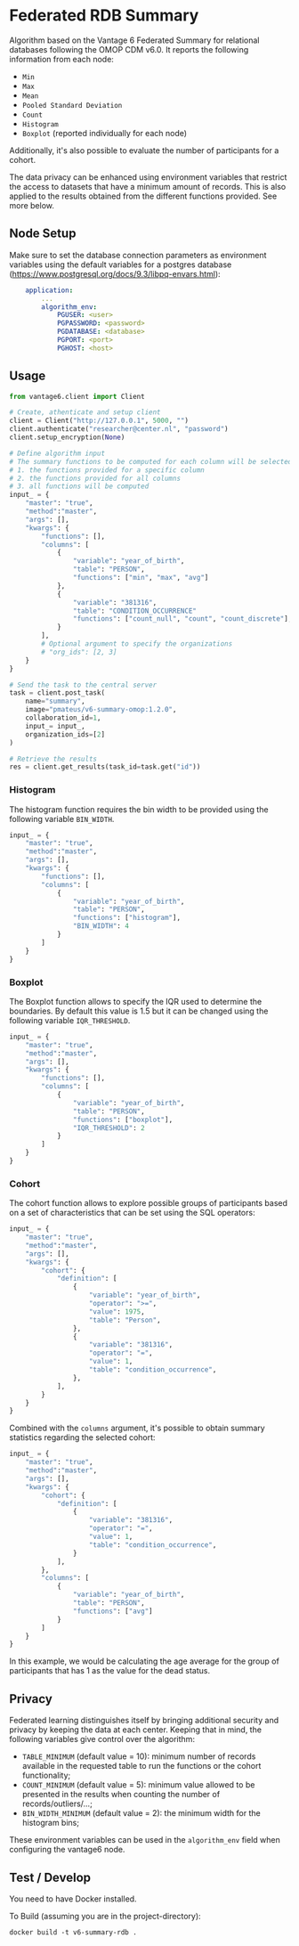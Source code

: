 # Federated RDB Summary

Algorithm based on the Vantage 6 Federated Summary for relational databases following the OMOP CDM v6.0.
It reports the following information from each node:
- `Min`
- `Max`
- `Mean`
- `Pooled Standard Deviation`
- `Count`
- `Histogram`
- `Boxplot` (reported individually for each node)

Additionally, it's also possible to evaluate the number of participants for a cohort.

The data privacy can be enhanced using environment variables that restrict the access to
datasets that have a minimum amount of records. This is also applied to the results obtained 
from the different functions provided. See more below.

## Node Setup

Make sure to set the database connection parameters as environment variables using the default variables for a postgres database (https://www.postgresql.org/docs/9.3/libpq-envars.html):

```yaml
    application:
        ...
        algorithm_env:
            PGUSER: <user>
            PGPASSWORD: <password>
            PGDATABASE: <database>
            PGPORT: <port>
            PGHOST: <host>
```

## Usage
```python
from vantage6.client import Client

# Create, athenticate and setup client
client = Client("http://127.0.0.1", 5000, "")
client.authenticate("researcher@center.nl", "password")
client.setup_encryption(None)

# Define algorithm input
# The summary functions to be computed for each column will be selected in the following order:
# 1. the functions provided for a specific column
# 2. the functions provided for all columns
# 3. all functions will be computed
input_ = {
    "master": "true",
    "method":"master", 
    "args": [], 
    "kwargs": {
        "functions": [],
        "columns": [
            {
                "variable": "year_of_birth",
                "table": "PERSON",
                "functions": ["min", "max", "avg"]
            },
            {
                "variable": "381316",
                "table": "CONDITION_OCCURRENCE"
                "functions": ["count_null", "count", "count_discrete"],
            }
        ],
        # Optional argument to specify the organizations
        # "org_ids": [2, 3]
    }
}

# Send the task to the central server
task = client.post_task(
    name="summary",
    image="pmateus/v6-summary-omop:1.2.0",
    collaboration_id=1,
    input_= input_,
    organization_ids=[2]
)

# Retrieve the results
res = client.get_results(task_id=task.get("id"))
```

### Histogram

The histogram function requires the bin width to be provided using the following variable `BIN_WIDTH`.

```python
input_ = {
    "master": "true",
    "method":"master", 
    "args": [], 
    "kwargs": {
        "functions": [],
        "columns": [
            {
                "variable": "year_of_birth",
                "table": "PERSON",
                "functions": ["histogram"],
                "BIN_WIDTH": 4
            }
        ]
    }
}
```

### Boxplot

The Boxplot function allows to specify the IQR used to determine the boundaries.
By default this value is 1.5 but it can be changed using the following variable `IQR_THRESHOLD`.

```python
input_ = {
    "master": "true",
    "method":"master", 
    "args": [], 
    "kwargs": {
        "functions": [],
        "columns": [
            {
                "variable": "year_of_birth",
                "table": "PERSON",
                "functions": ["boxplot"],
                "IQR_THRESHOLD": 2
            }
        ]
    }
}
```

### Cohort

The cohort function allows to explore possible groups of participants based on a set of 
characteristics that can be set using the SQL operators:

```python
input_ = {
    "master": "true",
    "method":"master", 
    "args": [], 
    "kwargs": {
        "cohort": {
            "definition": [
                {
                    "variable": "year_of_birth",
                    "operator": ">=",
                    "value": 1975,
                    "table": "Person",
                },
                {
                    "variable": "381316",
                    "operator": "=",
                    "value": 1,
                    "table": "condition_occurrence",
                },
            ],
        }
    }
}
```

Combined with the `columns` argument, it's possible to obtain summary statistics 
regarding the selected cohort:

```python
input_ = {
    "master": "true",
    "method":"master", 
    "args": [], 
    "kwargs": {
        "cohort": {
            "definition": [
                {
                    "variable": "381316",
                    "operator": "=",
                    "value": 1,
                    "table": "condition_occurrence",
                }
            ],
        },
        "columns": [
            {
                "variable": "year_of_birth",
                "table": "PERSON",
                "functions": ["avg"]
            }
        ]
    }
}
```

In this example, we would be calculating the age average for the group of 
participants that has 1 as the value for the dead status.

## Privacy

Federated learning distinguishes itself by bringing additional security and privacy 
by keeping the data at each center.
Keeping that in mind, the following variables give control over the algorithm:
- `TABLE_MINIMUM` (default value = 10): minimum number of records available in the 
requested table to run the functions or the cohort functionality;
- `COUNT_MINIMUM` (default value = 5): minimum value allowed to be presented in the 
results when counting the number of records/outliers/...;
- `BIN_WIDTH_MINIMUM` (default value = 2): the minimum width for the histogram bins;

These environment variables can be used in the `algorithm_env` field when configuring 
the vantage6 node.

## Test / Develop

You need to have Docker installed.

To Build (assuming you are in the project-directory):
```
docker build -t v6-summary-rdb .
```

